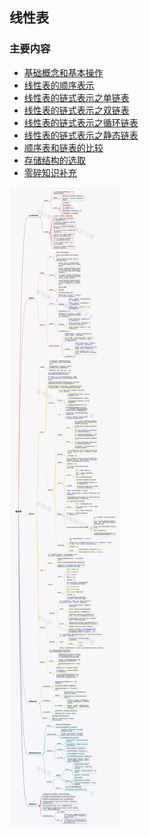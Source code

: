 <!--
 * @Description: 
 * @Version: Beta1.0
 * @Author: 【B站&公众号】Rong姐姐好可爱
 * @Date: 2021-03-09 08:12:38
 * @LastEditors: 【B站&公众号】Rong姐姐好可爱
 * @LastEditTime: 2021-03-22 08:01:49
-->


## 线性表


### 主要内容

- [基础概念和基本操作](/manuscripts/数据结构/线性表/1.基础概念和基本操作.md)
- [线性表的顺序表示](/manuscripts/数据结构/线性表/2.线性表的顺序表示.md)
- [线性表的链式表示之单链表](/数据结构/线性表/3.线性表的链式表示.md)
- [线性表的链式表示之双链表](/manuscripts/数据结构/线性表/4.线性表的链式表示【双链表】.md)
- [线性表的链式表示之循环链表](/manuscripts/数据结构/线性表/5.线性表的链式表示【循环链表】.md)
- [线性表的链式表示之静态链表](/manuscripts/数据结构/线性表/6.线性表的链式表示【静态链表】.md)
- [顺序表和链表的比较](/manuscripts/数据结构/线性表/7.顺序表和链表的比较.md)
- [存储结构的选取](/manuscripts/数据结构/线性表/8.存储结构的选取.md)
- [零碎知识补充](/manuscripts/数据结构/线性表/9.零碎知识补充.md)


![](/数据结构/线性表/线性表_水印.png)



